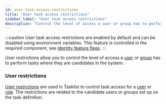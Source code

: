 ```yaml
---
id: user-task-access-restrictions
title: "User task access restrictions"
sidebar_label: "User task access restrictions"
description: "Control the level of access a user or group has to perform tasks in the system via user task access restrictions."
---
```


:::caution
User task access restrictions are enabled by default and can be disabled using environment variables. This feature is controlled in the required component, see [Identity feature flags](../../../../self-managed/identity/deployment/configuration-variables/#feature-flags).
:::

User restrictions allow you to control the level of access a [user](/self-managed/identity/user-guide/roles/add-assign-role.md) or
[group](self-managed/identity/user-guide/groups/create-group.md) has to perform tasks where they are candidates in the system.

### User restrictions

[User restrictions](self-managed/tasklist-deployment/tasklist-authentication.md/#user-restrictions) are used in Tasklist to control task access for a
[user](/self-managed/identity/user-guide/roles/add-assign-role.md) or [role](/self-managed/identity/user-guide/roles/add-assign-role.md). The restrictions are
related to the candidate users or groups set up on the task definition.
